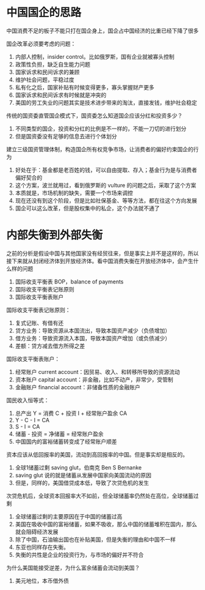 # 中国国企的思路

中国消费不足的板子不能只打在国企身上，国企占中国经济的比重已经下降了很多

国企改革必须要考虑的问题：
1. 内部人控制，insider control。比如俄罗斯，国有企业就被寡头控制
2. 政策性负担，缺乏自生能力问题
3. 国家诉求和民间诉求的兼顾
4. 维护社会问题，平稳过度
5. 私有化之后，国家补贴有时候变得更多，寡头掌握财产更多
6. 国家诉求和民间诉求有时候就是冲突的
7. 美国的劳工失业的问题其实是技术进步带来的淘汰，直接发钱，维护社会稳定

传统的国资委直管国企模式下，国资委怎么知道国企应该分红和投资多少？
1. 不同类型的国企，投资和分红的比例是不一样的，不能一刀切的进行划分
2. 但是国资委没有足够的信息去进行个体划分

建立三级国资管理体制，构造国企所有权竞争市场，让消费者的偏好约束国企的行为
1. 好处在于：基金都是老百姓的钱，可以自由提取、存入；基金行为是与消费者偏好契合的
2. 这个方案，波兰就用过，看到俄罗斯的 vulture 的问题之后，采取了这个方案
3. 本质就是，市场机制的缺失，需要一个市场来调控
4. 现在还没有到这个阶段，但是比如社保基金、等等方法，都在往这个方向发展
5. 国企可以这么改革，但是股权集中的私企，这个办法就不通了

# 内部失衡到外部失衡

之前的分析是假设中国与其他国家没有经贸往来，但是事实上并不是这样的，所以接下来就从封闭经济体到开放经济体。看中国消费失衡在开放经济体中，会产生什么样的问题
1. 国际收支平衡表 BOP，balance of payments
2. 国际收支平衡表记账原则
3. 国际收支平衡表账户

国际收支平衡表记账原则：
1. 复式记账、有借有还
2. 贷方业务：导致资源从本国流出，导致本国资产减少（负债增加）
3. 借方业务：导致资源流入本国，导致本国资产增加（或负债减少）
4. 差额：贷方减去借方所得之差

国际收支平衡表账户：
1. 经常账户 current account：因贸易、收入、和转移所导致的资源流动
2. 资本账户 capital account：非金融，比如不动产，非常少，受管制
3. 金融账户 financial account：非储备性质的金融账户

国民收入恒等式：
1. 总产出 Y = 消费 C + 投资 I + 经常账户盈余 CA
2. Y - C - I = CA
3. S - I = CA
4. 储蓄 - 投资 = 净储蓄 = 经常账户盈余
5. 中国国内的富裕储蓄转变成了经常账户顺差

资本应该从低回报率的美国，流动到高回报率的中国。但是事实却是相反的。
1. 全球1储蓄过剩 saving glut，伯南克 Ben S Bernanke
2. saving glut 说的就是储蓄从发展中国家向美国流动的原因
3. 但是，同样的，美国借贷成本低，导致了次贷危机的发生

次贷危机后，全球资本回报率大不如前，但全球储蓄率仍然处在高位，全球储蓄过剩
1. 全球储蓄过剩的主要原因在于中国的储蓄过高
2. 美国在吸收中国的富裕储蓄，如果不吸收，那么中国的储蓄堆积在国内，那么就会阻碍经济发展
3. 除了中国，石油输出国也在补贴美国，但是失衡的理由和中国不一样
4. 东亚也同样存在失衡。
5. 失衡的共性是企业的投资行为，与市场的偏好并不符合

为什么美国能接受逆差，为什么富余储蓄会流动到美国？
1. 美元地位，本币借外债

